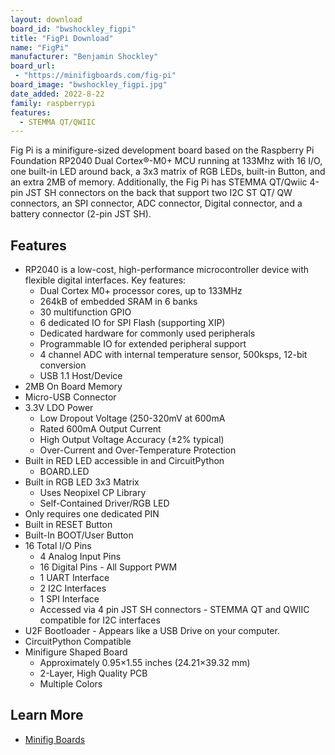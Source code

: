 ```yaml
---
layout: download
board_id: "bwshockley_figpi"
title: "FigPi Download"
name: "FigPi"
manufacturer: "Benjamin Shockley"
board_url:
 - "https://minifigboards.com/fig-pi"
board_image: "bwshockley_figpi.jpg"
date_added: 2022-8-22
family: raspberrypi
features:
  - STEMMA QT/QWIIC
---
```


Fig Pi is a minifigure-sized development board based on the Raspberry Pi Foundation RP2040 Dual Cortex®-M0+ MCU running at 133Mhz with 16 I/O, one built-in LED around back, a 3x3 matrix of RGB LEDs, built-in Button, and an extra 2MB of memory. Additionally, the Fig Pi has STEMMA QT/Qwiic 4-pin JST SH connectors on the back that support two I2C ST QT/ QW connectors, an SPI connector, ADC connector, Digital connector, and a battery connector (2-pin JST SH).

## Features

* RP2040 is a low-cost, high-performance microcontroller device with flexible digital interfaces. Key features:
  * Dual Cortex M0+ processor cores, up to 133MHz
  * 264kB of embedded SRAM in 6 banks
  * 30 multifunction GPIO
  * 6 dedicated IO for SPI Flash (supporting XIP)
  * Dedicated hardware for commonly used peripherals
  * Programmable IO for extended peripheral support
  * 4 channel ADC with internal temperature sensor, 500ksps, 12-bit conversion
  * USB 1.1 Host/Device
* 2MB On Board Memory
* Micro-USB Connector
* 3.3V LDO Power
  * Low Dropout Voltage (250-320mV at 600mA
  * Rated 600mA Output Current
  * High Output Voltage Accuracy (±2% typical)
  * Over-Current and Over-Temperature Protection
* Built in RED LED accessible in and CircuitPython
  * BOARD.LED
* Built in RGB LED 3x3 Matrix
  * Uses Neopixel CP Library
  * Self-Contained Driver/RGB LED
 * Only requires one dedicated PIN
* Built in RESET Button
* Built-In BOOT/User Button
* 16 Total I/O Pins
  * 4 Analog Input Pins
  * 16 Digital Pins - All Support PWM
  * 1 UART Interface
  * 2 I2C Interfaces
  * 1 SPI Interface
  * Accessed via 4 pin JST SH connectors - STEMMA QT and QWIIC compatible for I2C interfaces
* U2F Bootloader - Appears like a USB Drive on your computer.
* CircuitPython Compatible
* Minifigure Shaped Board
  * Approximately 0.95×1.55 inches (24.21×39.32 mm)
  * 2-Layer, High Quality PCB
  * Multiple Colors

## Learn More

* [Minifig Boards](https://minifigboards.com/fig-pi)
